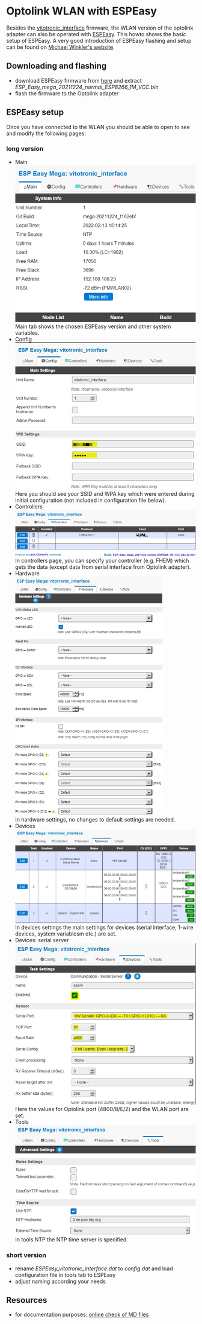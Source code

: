 # Optolink WLAN with ESPEasy
Besides the [vitotronic_interface](https://github.com/pemue-git/vitotronic_interface) firmware, the WLAN version of the optolink adapter can also be operated with [ESPEasy](https://espeasy.readthedocs.io/en/latest/).
This howto shows the basic setup of ESPEasy. A very good introduction of ESPEasy flashing and setup can be found on [Michael Winkler's website](https://www.mwinklerblog.de/smarthome/esp-easy/espeasy-firmware/).

## Downloading and flashing
- download ESPEasy firmware from [here](https://github.com/letscontrolit/ESPEasy/releases/download/mega-20211224/ESPEasy_ESP82xx_mega-20211224.zip) and extract *ESP_Easy_mega_20211224_normal_ESP8266_1M_VCC.bin*
- flash the firmware to the Optolink adapter

## ESPEasy setup
Once you have connected to the WLAN you should be able to open to see and modify the following pages:
### long version
- Main  
![picture](pic/ESPEasy-pic01.jpg)  
Main tab shows the chosen ESPEasy version and other system variables.
- Config  
![picture](pic/ESPEasy-pic02.jpg)  
Here you should see your SSID and WPA key which were entered during initial configuration (not included in configuration file below).
- Controllers  
![picture](pic/ESPEasy-pic03.jpg)  
In controllers page, you can specify your controller (e.g. FHEM) which gets the data (except data from serial interface from Optolink adapter).
- Hardware  
![picture](pic/ESPEasy-pic04.jpg)  
In hardware settings, no changes to default settings are needed.
- Devices  
![picture](pic/ESPEasy-pic05.jpg)  
In devices settings the main settings for devices (serial interface, 1-wire devices, system variablesm etc.) are set.
- Devices: serial server  
![picture](pic/ESPEasy-pic06.jpg)  
Here the values for Optolink port (4800/8/E/2) and the WLAN port are set.
- Tools  
![picture](pic/ESPEasy-pic07.jpg)  
In tools NTP the NTP time server is specified.
### short version
- rename *ESPEasy_vitotronic_interface.dat* to *config.dat* and load configuration file in tools tab to ESPEasy
- adjust naming according your needs

## Resources
* for documentation purposes: [online check of MD files](https://dillinger.io/)